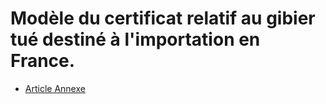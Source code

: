 # Modèle du certificat relatif au gibier tué destiné à l'importation en France.

- [Article Annexe](article-annexe.md)
